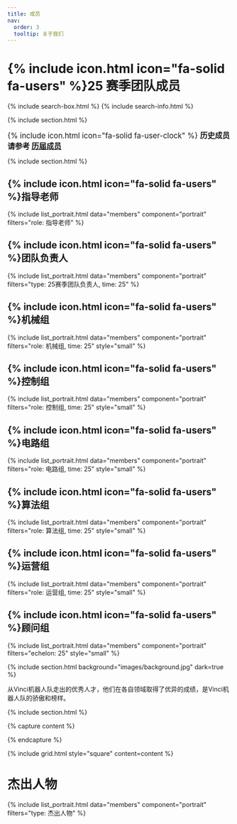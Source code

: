 ```yaml
---
title: 成员
nav:
  order: 3
  tooltip: 关于我们
---
```


# {% include icon.html icon="fa-solid fa-users" %}25 赛季团队成员
{% include search-box.html %}
{% include search-info.html %}

{% include section.html %}

<div style="font-size:1.2em; margin:10px 0;">
  {% include icon.html icon="fa-solid fa-user-clock" %} 
  <strong>历史成员请参考 <a href="/team/history">历届成员</a></strong>
</div>

{% include section.html %}

## {% include icon.html icon="fa-solid fa-users" %}指导老师

{% include list_portrait.html data="members" component="portrait" filters="role: 指导老师" %}

## {% include icon.html icon="fa-solid fa-users" %}团队负责人
{% include list_portrait.html data="members" component="portrait" filters="type: 25赛季团队负责人, time: 25" %}

## {% include icon.html icon="fa-solid fa-users" %}机械组
  
{% include list_portrait.html data="members" component="portrait" filters="role: 机械组, time: 25" style="small" %}

## {% include icon.html icon="fa-solid fa-users" %}控制组

{% include list_portrait.html data="members" component="portrait" filters="role: 控制组, time: 25" style="small" %}

## {% include icon.html icon="fa-solid fa-users" %}电路组

{% include list_portrait.html data="members" component="portrait" filters="role: 电路组, time: 25" style="small" %}

## {% include icon.html icon="fa-solid fa-users" %}算法组

{% include list_portrait.html data="members" component="portrait" filters="role: 算法组, time: 25" style="small" %}
## {% include icon.html icon="fa-solid fa-users" %}运营组

{% include list_portrait.html data="members" component="portrait" filters="role: 运营组, time: 25" style="small" %}

## {% include icon.html icon="fa-solid fa-users" %}顾问组

{% include list_portrait.html data="members" component="portrait" filters="echelon: 25" style="small" %}

{% include section.html background="images/background.jpg" dark=true %}

从Vinci机器人队走出的优秀人才，他们在各自领域取得了优异的成绩，是Vinci机器人队的骄傲和榜样。

{% include section.html %}

{% capture content %}



{% endcapture %}

{% include grid.html style="square" content=content %}

# 杰出人物

{% include list_portrait.html data="members" component="portrait" filters="type: 杰出人物" %}